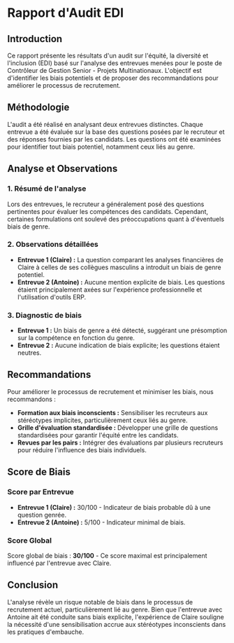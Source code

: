
# Rapport d'Audit EDI

## Introduction
Ce rapport présente les résultats d'un audit sur l'équité, la diversité et l'inclusion (EDI) basé sur l'analyse des entrevues menées pour le poste de Contrôleur de Gestion Senior - Projets Multinationaux. L'objectif est d'identifier les biais potentiels et de proposer des recommandations pour améliorer le processus de recrutement.

## Méthodologie
L'audit a été réalisé en analysant deux entrevues distinctes. Chaque entrevue a été évaluée sur la base des questions posées par le recruteur et des réponses fournies par les candidats. Les questions ont été examinées pour identifier tout biais potentiel, notamment ceux liés au genre.

## Analyse et Observations

### 1. Résumé de l'analyse
Lors des entrevues, le recruteur a généralement posé des questions pertinentes pour évaluer les compétences des candidats. Cependant, certaines formulations ont soulevé des préoccupations quant à d'éventuels biais de genre.

### 2. Observations détaillées
- **Entrevue 1 (Claire) :** La question comparant les analyses financières de Claire à celles de ses collègues masculins a introduit un biais de genre potentiel.
- **Entrevue 2 (Antoine) :** Aucune mention explicite de biais. Les questions étaient principalement axées sur l'expérience professionnelle et l'utilisation d'outils ERP.

### 3. Diagnostic de biais
- **Entrevue 1 :** Un biais de genre a été détecté, suggérant une présomption sur la compétence en fonction du genre.
- **Entrevue 2 :** Aucune indication de biais explicite; les questions étaient neutres.

## Recommandations
Pour améliorer le processus de recrutement et minimiser les biais, nous recommandons :
- **Formation aux biais inconscients :** Sensibiliser les recruteurs aux stéréotypes implicites, particulièrement ceux liés au genre.
- **Grille d'évaluation standardisée :** Développer une grille de questions standardisées pour garantir l'équité entre les candidats.
- **Revues par les pairs :** Intégrer des évaluations par plusieurs recruteurs pour réduire l'influence des biais individuels.

## Score de Biais

### Score par Entrevue
- **Entrevue 1 (Claire) :** 30/100 - Indicateur de biais probable dû à une question genrée.
- **Entrevue 2 (Antoine) :** 5/100 - Indicateur minimal de biais.

### Score Global
Score global de biais : **30/100** - Ce score maximal est principalement influencé par l'entrevue avec Claire.

## Conclusion
L'analyse révèle un risque notable de biais dans le processus de recrutement actuel, particulièrement lié au genre. Bien que l'entrevue avec Antoine ait été conduite sans biais explicite, l'expérience de Claire souligne la nécessité d'une sensibilisation accrue aux stéréotypes inconscients dans les pratiques d'embauche.